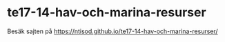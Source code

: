 # te17-14-hav-och-marina-resurser

Besäk sajten på https://ntisod.github.io/te17-14-hav-och-marina-resurser/
